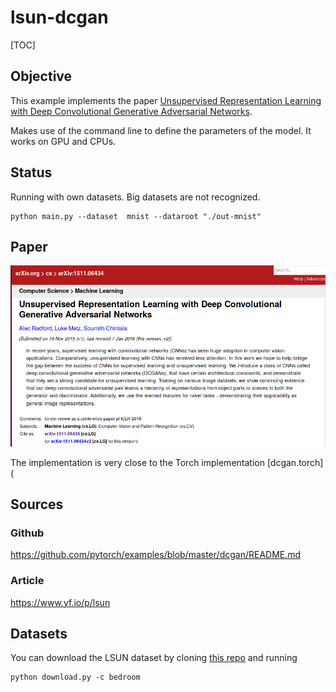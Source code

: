 # lsun-dcgan

[TOC]



## Objective

This example implements the paper [Unsupervised Representation Learning with Deep Convolutional Generative Adversarial Networks](http://arxiv.org/abs/1511.06434).

Makes use of the command line to define the parameters of the model. It works on GPU and CPUs.



## Status

Running with own datasets. Big datasets are not recognized.



```
python main.py --dataset  mnist --dataroot "./out-mnist"
```



## Paper

![1568472724067](README.assets/1568472724067.png)

The implementation is very close to the Torch implementation [dcgan.torch](

## Sources

### Github
https://github.com/pytorch/examples/blob/master/dcgan/README.md

### Article

https://www.yf.io/p/lsun

## Datasets

You can download the LSUN dataset by cloning [this repo](https://github.com/fyu/lsun) and running

```
python download.py -c bedroom
```

